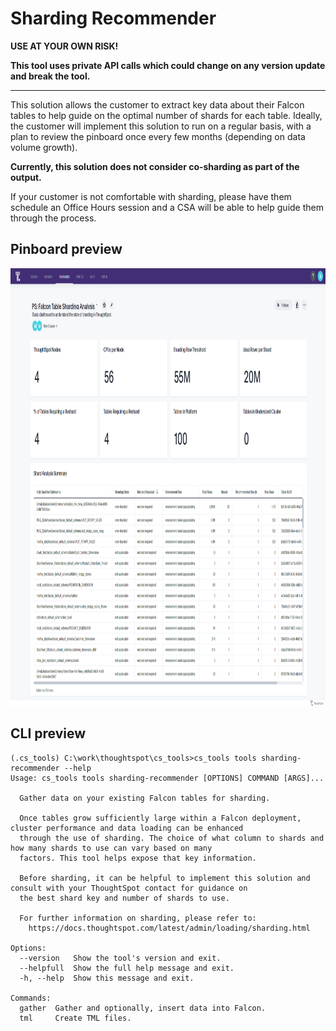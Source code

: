 # Sharding Recommender

**USE AT YOUR OWN RISK!**

**This tool uses private API calls which could change on any version update and break the tool.**

---

This solution allows the customer to extract key data about their Falcon tables to help
guide on the optimal number of shards for each table. Ideally, the customer will
implement this solution to run on a regular basis, with a plan to review the pinboard
once every few months (depending on data volume growth).

**Currently, this solution does not consider co-sharding as part of the output.**

If your customer is not comfortable with sharding, please have them schedule an
Office Hours session and a CSA will be able to help guide them through the process.

## Pinboard preview

<p align="center">
  <img src="./static/pinboard.png" width="1000" height="700" alt="pinboard">
</p>


## CLI preview

```console
(.cs_tools) C:\work\thoughtspot\cs_tools>cs_tools tools sharding-recommender --help
Usage: cs_tools tools sharding-recommender [OPTIONS] COMMAND [ARGS]...

  Gather data on your existing Falcon tables for sharding.

  Once tables grow sufficiently large within a Falcon deployment, cluster performance and data loading can be enhanced
  through the use of sharding. The choice of what column to shards and how many shards to use can vary based on many
  factors. This tool helps expose that key information.

  Before sharding, it can be helpful to implement this solution and consult with your ThoughtSpot contact for guidance on
  the best shard key and number of shards to use.

  For further information on sharding, please refer to:
    https://docs.thoughtspot.com/latest/admin/loading/sharding.html

Options:
  --version   Show the tool's version and exit.
  --helpfull  Show the full help message and exit.
  -h, --help  Show this message and exit.

Commands:
  gather  Gather and optionally, insert data into Falcon.
  tml     Create TML files.
```
